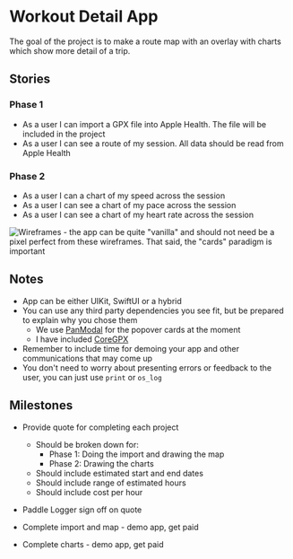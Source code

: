 # Workout Detail App

The goal of the project is to make a route map with an overlay with charts which show more detail of a trip.

## Stories

### Phase 1
- As a user I can import a GPX file into Apple Health. The file will be included in the project
- As a user I can see a route of my session. All data should be read from Apple Health
### Phase 2
- As a user I can a chart of my speed across the session
- As a user I can see a chart of my pace across the session
- As a user I can see a chart of my heart rate across the session

![Wireframes - the app can be quite "vanilla" and should not need be a pixel perfect from these wireframes. That said, the "cards" paradigm is important](https://cln.sh/DaBD8f/download)

## Notes

- App can be either UIKit, SwiftUI or a hybrid
- You can use any third party dependencies you see fit, but be prepared to explain why you chose them
    - We use [PanModal](https://github.com/slackhq/PanModal) for the popover cards at the moment
    - I have included [CoreGPX](https://github.com/vincentneo/CoreGPX) 
- Remember to include time for demoing your app and other communications that may come up
- You don't need to worry about presenting errors or feedback to the user, you can just use `print` or `os_log`

## Milestones

- Provide quote for completing each project
    - Should be broken down for: 
        - Phase 1: Doing the import and drawing the map
        - Phase 2: Drawing the charts
    - Should include estimated start and end dates
    - Should include range of estimated hours
    - Should include cost per hour

- Paddle Logger sign off on quote
- Complete import and map - demo app, get paid
- Complete charts - demo app, get paid
